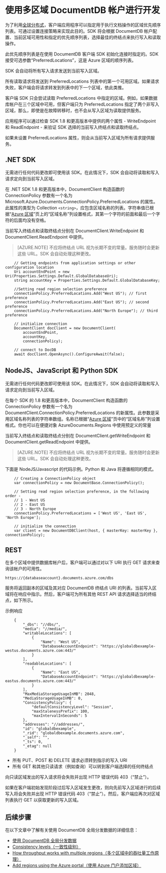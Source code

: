 <properties
   pageTitle="在 DocumentDB 中使用多个区域进行开发 | Azure"
   description="了解如何从 Azure DocumentDB（完全托管的 NoSQL 数据库服务）访问多个区域中的数据。"
   services="documentdb"
   documentationCenter=""
   authors="kiratp"
   manager="jhubbard"
   editor=""/>

<tags
   ms.service="documentdb"
   ms.date="06/14/2016"
   wacn.date="07/22/2016"/>
   
# 使用多区域 DocumentDB 帐户进行开发

为了利用[全球分布式](/documentation/articles/documentdb-distribute-data-globally/)，客户端应用程序可以指定用于执行文档操作的区域优先顺序列表。可通过设置连接策略来实现此目的。SDK 将会根据 DocumentDB 帐户配置、当前区域可用性和指定的优先顺序列表，选择最佳的终结点来执行写入和读取操作。

此优先顺序列表是在使用 DocumentDB 客户端 SDK 初始化连接时指定的。SDK 接受可选参数“PreferredLocations”，这是 Azure 区域的顺序列表。

SDK 会自动将所有写入请求发送到当前写入区域。

所有读取请求将发送到 PreferredLocations 列表中的第一个可用区域。如果请求失败，客户端会将请求转发到列表中的下一个区域，依此类推。

客户端 SDK 只会尝试读取 PreferredLocations 中指定的区域。例如，如果数据库帐户在三个区域中可用，但客户端只为 PreferredLocations 指定了两个非写入区域，那么，即使是在故障转移时，也不会从写入区域为读取提供服务。

应用程序可以通过检查 SDK 1.8 和更高版本中提供的两个属性 - WriteEndpoint 和 ReadEndpoint - 来验证 SDK 选择的当前写入终结点和读取终结点。

如果未设置 PreferredLocations 属性，则会从当前写入区域为所有请求提供服务。


## .NET SDK
无需进行任何代码更改即可使用该 SDK。在此情况下，SDK 会自动将读取和写入请求定向到当前写入区域。

在 .NET SDK 1.8 和更高版本中，DocumentClient 构造函数的 ConnectionPolicy 参数有一个名为 Microsoft.Azure.Documents.ConnectionPolicy.PreferredLocations 的属性。此属性的类型为 Collection `<string>`，应包含区域名称的列表。字符串值已根据“[Azure 区域][regions]”页上的“区域名称”列设置格式，其第一个字符的前面和最后一个字符的后面均没有空格。

当前写入终结点和读取终结点分别在 DocumentClient.WriteEndpoint 和 DocumentClient.ReadEndpoint 中提供。

> [AZURE.NOTE] 不应将终结点 URL 视为长期不变的常量。服务随时会更新这些 URL。SDK 会自动处理这种更改。
	
	    // Getting endpoints from application settings or other configuration location
	    Uri accountEndPoint = new Uri(Properties.Settings.Default.GlobalDatabaseUri);
	    string accountKey = Properties.Settings.Default.GlobalDatabaseKey;
	
	    //Setting read region selection preference 
	    connectionPolicy.PreferredLocations.Add("West US"); // first preference
	    connectionPolicy.PreferredLocations.Add("East US"); // second preference
	    connectionPolicy.PreferredLocations.Add("North Europe"); // third preference
	
	    // initialize connection
	    DocumentClient docClient = new DocumentClient(
	        accountEndPoint,
	        accountKey,
	        connectionPolicy);
	
	    // connect to DocDB 
	    await docClient.OpenAsync().ConfigureAwait(false);


## NodeJS、JavaScript 和 Python SDK
无需进行任何代码更改即可使用该 SDK。在此情况下，SDK 会自动将读取和写入请求定向到当前写入区域。

在每个 SDK 的 1.8 和更高版本中，DocumentClient 构造函数的 ConnectionPolicy 参数有一个名为 DocumentClient.ConnectionPolicy.PreferredLocations 的新属性。此参数是采用区域名称列表的字符串数组。名称已根据“[Azure 区域][regions]”页中的“区域名称”列设置格式。你也可以在便捷对象 AzureDocuments.Regions 中使用预定义的常量

当前写入终结点和读取终结点分别在 DocumentClient.getWriteEndpoint 和 DocumentClient.getReadEndpoint 中提供。

> [AZURE.NOTE] 不应将终结点 URL 视为长期不变的常量。服务随时会更新这些 URL。SDK 会自动处理这种更改。

下面是 NodeJS/Javascript 的代码示例。Python 和 Java 将遵循相同的模式。
	
	    // Creating a ConnectionPolicy object
	    var connectionPolicy = new DocumentBase.ConnectionPolicy();
	    
	    // Setting read region selection preference, in the following order -
	    // 1 - West US
	    // 2 - East US
	    // 3 - North Europe
	    connectionPolicy.PreferredLocations = ['West US', 'East US', 'North Europe'];
	    
	    // initialize the connection
	    var client = new DocumentDBClient(host, { masterKey: masterKey }, connectionPolicy);
	

## REST 
在多个区域中提供数据库帐户后，客户端可以通过对以下 URI 执行 GET 请求来查询该帐户的可用性。

    https://{databaseaccount}.documents.azure.com/dbs

服务将返回副本的区域及其对应 DocumentDB 终结点 URI 的列表。当前写入区域将在响应中指示。然后，客户端可为所有其他 REST API 请求选择适当的终结点，如下所示。

示例响应
	
	    {
	        "_dbs": "//dbs/",
	        "media": "//media/",
	        "writableLocations": [
	            {
	                "Name": "West US",
	                "DatabaseAccountEndpoint": "https://globaldbexample-westus.documents.azure.com:443/"
	            }
	        ],
	        "readableLocations": [
	            {
	                "Name": "East US",
	                "DatabaseAccountEndpoint": "https://globaldbexample-eastus.documents.azure.com:443/"
	            }
	        ],
	        "MaxMediaStorageUsageInMB": 2048,
	        "MediaStorageUsageInMB": 0,
	        "ConsistencyPolicy": {
	            "defaultConsistencyLevel": "Session",
	            "maxStalenessPrefix": 100,
	            "maxIntervalInSeconds": 5
	        },
	        "addresses": "//addresses/",
	        "id": "globaldbexample",
	        "_rid": "globaldbexample.documents.azure.com",
	        "_self": "",
	        "_ts": 0,
	        "_etag": null
	    }


-	所有 PUT、POST 和 DELETE 请求必须转到指示的写入 URI
-	所有 GET 和其他只读请求（例如查询）可以转到客户端选择的任何终结点

向只读区域发出的写入请求将会失败并出现 HTTP 错误代码 403（“禁止”）。

如果在客户端初始发现阶段过后写入区域发生更改，则向先前写入区域进行的后续写入将会失败并出现 HTTP 错误代码 403（“禁止”）。然后，客户端应再次对区域列表执行 GET 以获取更新的写入区域。

## 后续步骤

在以下文章中了解有关使用 DocumentDB 全局分发数据的详细信息：

- [使用 DocumentDB 全局分发数据](/documentation/articles/documentdb-distribute-data-globally/)
- [Consistency levels（一致性级别）](/documentation/articles/documentdb-consistency-levels/)
- [How throughput works with multiple regions（多个区域中的吞吐量工作原理）](/documentation/articles/documentdb-manage/#how-throughput-works-with-multiple-regions)
- [Add regions using the Azure portal（使用 Azure 门户添加区域）](/documentation/articles/documentdb-manage-account/#addregion)

[regions]: https://azure.microsoft.com/regions/

<!---HONumber=Mooncake_0627_2016-->